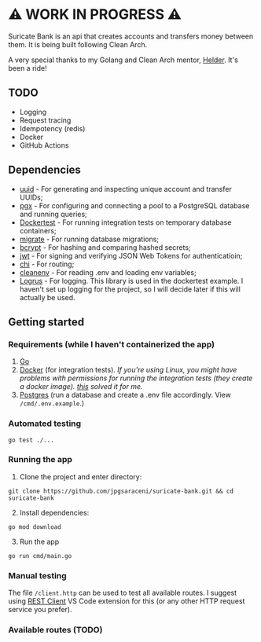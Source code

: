 # ⚠️ WORK IN PROGRESS ⚠️

Suricate Bank is an api that creates accounts and transfers money between them. It is being built following Clean Arch.

A very special thanks to my Golang and Clean Arch mentor, [Helder](https://github.com/helder-jaspion). It's been a ride!

## TODO

* Logging
* Request tracing
* Idempotency (redis)
* Docker
* GitHub Actions

## Dependencies

* [uuid](https://github.com/google/uuid) - For generating and inspecting unique account and transfer UUIDs;
* [pgx](https://github.com/jackc/pgx) - For configuring and connecting a pool to a PostgreSQL database and running queries;
* [Dockertest](https://github.com/ory/dockertest) - For running integration tests on temporary database containers;
* [migrate](github.com/golang-migrate/migrate) - For running database migrations;
* [bcrypt](https://golang.org/x/crypto/bcrypt) - For hashing and comparing hashed secrets;
* [jwt](github.com/golang-jwt/jwt/v4) - For signing and verifying JSON Web Tokens for authenticatioin;
* [chi](github.com/go-chi/chi) - For routing;
* [cleanenv](github.com/ilyakaznacheev/cleanenv) - For reading .env and loading env variables;
* [Logrus](https://github.com/sirupsen/logrus) - For logging. This library is used in the dockertest example. I haven't set up logging for the project, so I will decide later if this will actually be used.

## Getting started

### Requirements (while I haven't containerized the app)

1. [Go](https://go.dev/dl/)
2. [Docker](https://docs.docker.com/get-docker/) (for integration tests). *If you're using Linux, you might have problems with permissions for running the integration tests (they create a docker image). [this](https://stackoverflow.com/questions/48568172/docker-sock-permission-denied) solved it for me.*
3. [Postgres](https://www.postgresql.org/download/) (run a database and create a .env file accordingly. View `/cmd/.env.example`.)

### Automated testing

```shell
go test ./...
```

### Running the app

1. Clone the project and enter directory:

```shell
git clone https://github.com/jpgsaraceni/suricate-bank.git && cd suricate-bank
```

2. Install dependencies:

```shell
go mod download
```

3. Run the app

```shell
go run cmd/main.go
```

### Manual testing

The file `/client.http` can be used to test all available routes. I suggest using [REST Client](https://marketplace.visualstudio.com/items?itemName=humao.rest-client) VS Code extension for this (or any other HTTP request service you prefer).

### Available routes (TODO)
